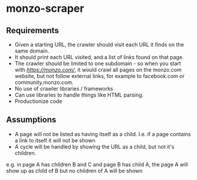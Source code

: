 # monzo-scraper

## Requirements

* Given a starting URL, the crawler should visit each URL it finds on the same domain. 
* It should print each URL visited, and a list of links found on that page. 
* The crawler should be limited to one subdomain - so when you start with *https://monzo.com/*, it would crawl all pages on the monzo.com website, but not follow external links, for example to facebook.com or community.monzo.com.
* No use of crawler libraries / frameworks 
* Can use libraries to handle things like HTML parsing.
* Productionize code

## Assumptions

* A page will not be listed as having itself as a child. I.e. if a page contains a link to itself it will not be shown
* A cycle will be handled by showing the URL as a child, but not it's children.

e.g. in page A has children B and C and page B has child A, the page A will show up as child of B but no children of A
will be shown